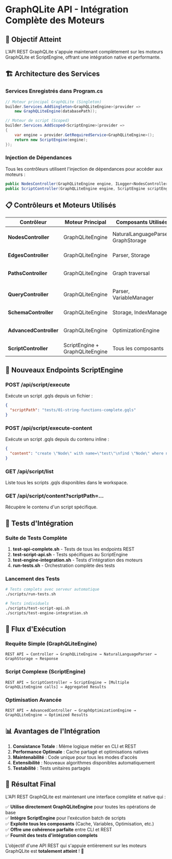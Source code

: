 # GraphQLite API - Intégration Complète des Moteurs

## 🎯 Objectif Atteint

L'API REST GraphQLite s'appuie maintenant complètement sur les moteurs GraphQLite et ScriptEngine, offrant une intégration native et performante.

## 🏗️ Architecture des Services

### Services Enregistrés dans Program.cs

```csharp
// Moteur principal GraphQLite (Singleton)
builder.Services.AddSingleton<GraphQLiteEngine>(provider =>
    new GraphQLiteEngine(databasePath));

// Moteur de script (Scoped)  
builder.Services.AddScoped<ScriptEngine>(provider =>
{
    var engine = provider.GetRequiredService<GraphQLiteEngine>();
    return new ScriptEngine(engine);
});
```

### Injection de Dépendances

Tous les contrôleurs utilisent l'injection de dépendances pour accéder aux moteurs :

```csharp
public NodesController(GraphQLiteEngine engine, ILogger<NodesController> logger)
public ScriptController(GraphQLiteEngine engine, ScriptEngine scriptEngine, ILogger<ScriptController> logger)
```

## 📋 Contrôleurs et Moteurs Utilisés

| Contrôleur | Moteur Principal | Composants Utilisés | Fonctionnalités |
|------------|------------------|---------------------|-----------------|
| **NodesController** | GraphQLiteEngine | NaturalLanguageParser, GraphStorage | CRUD nœuds, recherche, agrégations |
| **EdgesController** | GraphQLiteEngine | Parser, Storage | Gestion des relations |
| **PathsController** | GraphQLiteEngine | Graph traversal | Navigation, plus courts chemins |
| **QueryController** | GraphQLiteEngine | Parser, VariableManager | Requêtes naturelles, variables |
| **SchemaController** | GraphQLiteEngine | Storage, IndexManager | Métadonnées, statistiques |
| **AdvancedController** | GraphQLiteEngine | OptimizationEngine | Optimisations, jointures virtuelles |
| **ScriptController** | ScriptEngine + GraphQLiteEngine | Tous les composants | Exécution de scripts .gqls |

## 🚀 Nouveaux Endpoints ScriptEngine

### POST /api/script/execute
Exécute un script .gqls depuis un fichier :
```json
{
  "scriptPath": "tests/01-string-functions-complete.gqls"
}
```

### POST /api/script/execute-content
Exécute un script .gqls depuis du contenu inline :
```json
{
  "content": "create \"Node\" with name=\"test\"\nfind \"Node\" where name=\"test\""
}
```

### GET /api/script/list
Liste tous les scripts .gqls disponibles dans le workspace.

### GET /api/script/content?scriptPath=...
Récupère le contenu d'un script spécifique.

## 🧪 Tests d'Intégration

### Suite de Tests Complète

1. **test-api-complete.sh** - Tests de tous les endpoints REST
2. **test-script-api.sh** - Tests spécifiques au ScriptEngine
3. **test-engine-integration.sh** - Tests d'intégration des moteurs
4. **run-tests.sh** - Orchestration complète des tests

### Lancement des Tests

```bash
# Tests complets avec serveur automatique
./scripts/run-tests.sh

# Tests individuels
./scripts/test-script-api.sh
./scripts/test-engine-integration.sh
```

## 🔧 Flux d'Exécution

### Requête Simple (GraphQLiteEngine)
```
REST API → Controller → GraphQLiteEngine → NaturalLanguageParser → GraphStorage → Response
```

### Script Complexe (ScriptEngine)
```
REST API → ScriptController → ScriptEngine → [Multiple GraphQLiteEngine calls] → Aggregated Results
```

### Optimisation Avancée
```
REST API → AdvancedController → GraphOptimizationEngine → GraphQLiteEngine → Optimized Results
```

## 📊 Avantages de l'Intégration

1. **Consistance Totale** : Même logique métier en CLI et REST
2. **Performance Optimale** : Cache partagé et optimisations natives
3. **Maintenabilité** : Code unique pour tous les modes d'accès
4. **Extensibilité** : Nouveaux algorithmes disponibles automatiquement
5. **Testabilité** : Tests unitaires partagés

## 🎉 Résultat Final

L'API REST GraphQLite est maintenant une interface complète et native qui :

✅ **Utilise directement GraphQLiteEngine** pour toutes les opérations de base  
✅ **Intègre ScriptEngine** pour l'exécution batch de scripts  
✅ **Exploite tous les composants** (Cache, Variables, Optimisation, etc.)  
✅ **Offre une cohérence parfaite** entre CLI et REST  
✅ **Fournit des tests d'intégration complets**  

L'objectif d'une API REST qui s'appuie entièrement sur les moteurs GraphQLite est **totalement atteint** ! 🚀

